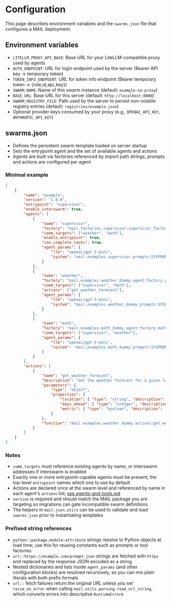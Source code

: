 # Configuration

This page describes environment variables and the `swarms.json` file that configures a MAIL deployment.

## Environment variables
- `LITELLM_PROXY_API_BASE`: Base URL for your LiteLLM-compatible proxy used by agents
- `AUTH_ENDPOINT`: URL for login endpoint used by the server (Bearer API key -> temporary token)
- `TOKEN_INFO_ENDPOINT`: URL for token info endpoint (Bearer temporary token -> {role,id,api_key})
- `SWARM_NAME`: Name of this swarm instance (default: `example-no-proxy`)
- `BASE_URL`: Base URL for this server (default: `http://localhost:8000`)
- `SWARM_REGISTRY_FILE`: Path used by the server to persist non-volatile registry entries (default: `registries/example.json`)
- Optional provider keys consumed by your proxy (e.g., `OPENAI_API_KEY`, `ANTHROPIC_API_KEY`)

## swarms.json
- Defines the persistent swarm template loaded on server startup
- Sets the entrypoint agent and the set of available agents and actions
- Agents are built via factories referenced by import path strings; prompts and actions are configured per agent

### Minimal example
```json
[
    {
        "name": "example",
        "version": "1.0.0",
        "entrypoint": "supervisor",
        "enable_interswarm": true,
        "agents": [
            {
                "name": "supervisor",
                "factory": "mail.factories.supervisor:supervisor_factory",
                "comm_targets": ["weather", "math"],
                "enable_entrypoint": true,
                "can_complete_tasks": true,
                "agent_params": {
                    "llm": "openai/gpt-5-mini",
                    "system": "mail.examples.supervisor.prompts:SYSPROMPT"
                }
            },
            {
                "name": "weather",
                "factory": "mail.examples.weather_dummy.agent:factory_weather_dummy",
                "comm_targets": ["supervisor", "math"],
                "actions": ["get_weather_forecast"],
                "agent_params": {
                    "llm": "openai/gpt-5-mini",
                    "system": "mail.examples.weather_dummy.prompts:SYSPROMPT"
                }
            },
            {
                "name": "math",
                "factory": "mail.examples.math_dummy.agent:factory_math_dummy",
                "comm_targets": ["supervisor", "weather"],
                "agent_params": {
                    "llm": "openai/gpt-5-mini",
                    "system": "mail.examples.math_dummy.prompts:SYSPROMPT"
                }
            }
        ],
        "actions": [
            {
                "name": "get_weather_forecast",
                "description": "Get the weather forecast for a given location",
                "parameters": { 
                    "type": "object",
                    "properties": {
                        "location": { "type": "string", "description": "The location to get the weather forecast for" },
                        "days_ahead": { "type": "integer", "description": "The number of days ahead to get the weather forecast for" },
                        "metric": { "type": "boolean", "description": "Whether to use metric units" }
                    }
                },
                "function": "mail.examples.weather_dummy.actions:get_weather_forecast"
            }
        ]
    }
]
```

### Notes
- `comm_targets` must reference existing agents by name, or interswarm addresses if interswarm is enabled
- Exactly one or more entrypoint-capable agents must be present; the top-level `entrypoint` names which one to use by default
- Actions are declared once at the swarm level and referenced by name in each agent's `actions` list; [see agents-and-tools.md](/docs/agents-and-tools.md)
- `version` is required and should match the MAIL package you are targeting so migrations can gate incompatible swarm definitions
- The helpers in `mail.json.utils` can be used to validate and load `swarms.json` prior to instantiating templates

### Prefixed string references
- `python::package.module:attribute` strings resolve to Python objects at load time; use this for reusing constants such as prompts or tool factories
- `url::https://example.com/prompt.json` strings are fetched with `httpx` and replaced by the response JSON encoded as a string
- Nested dictionaries and lists inside `agent_params` (and other configuration blocks) are resolved recursively, so you can mix plain literals with both prefix formats
- `url::` fetch failures return the original URL unless you set `raise_on_error` when calling `mail.utils.parsing.read_url_string`, which converts errors into descriptive `RuntimeError`s
